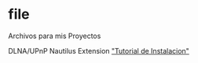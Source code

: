 # file
Archivos para mis Proyectos 

DLNA/UPnP Nautilus Extension  ["Tutorial de Instalacion"](https://gist.github.com/Gabrielgtx/67cc7c99a97389046175373dcfd91679#file-3-redes)
